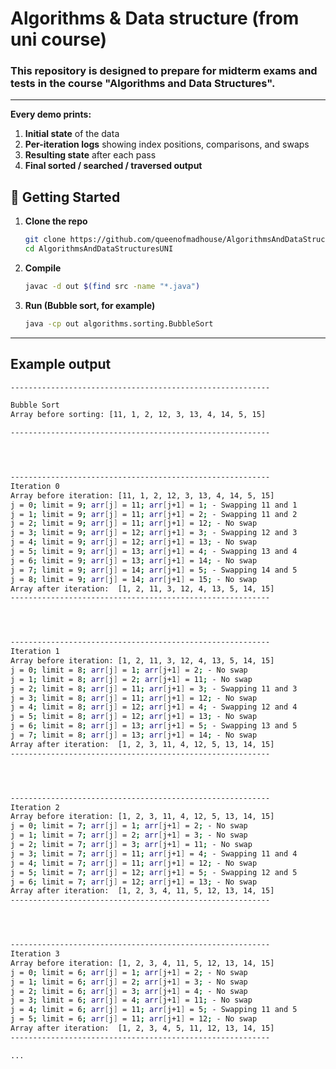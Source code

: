 # Algorithms & Data structure (from uni course)

### This repository is designed to prepare for midterm exams and tests in the course "Algorithms and Data Structures".

***

**Every demo prints:**

1. **Initial state** of the data
2. **Per-iteration logs** showing index positions, comparisons, and swaps
3. **Resulting state** after each pass
4. **Final sorted / searched / traversed output**

## 🚀 Getting Started

1. **Clone the repo**
   ~~~bash
   git clone https://github.com/queenofmadhouse/AlgorithmsAndDataStructuresUNI.git
   cd AlgorithmsAndDataStructuresUNI
   ~~~
2. **Compile**
   ~~~bash
   javac -d out $(find src -name "*.java")
   ~~~
3. **Run (Bubble sort, for example)**
   ~~~bash
   java -cp out algorithms.sorting.BubbleSort
   ~~~
   
***

## Example output
~~~bash
----------------------------------------------------------

Bubble Sort
Array before sorting: [11, 1, 2, 12, 3, 13, 4, 14, 5, 15]

----------------------------------------------------------




----------------------------------------------------------
Iteration 0
Array before iteration: [11, 1, 2, 12, 3, 13, 4, 14, 5, 15]
j = 0; limit = 9; arr[j] = 11; arr[j+1] = 1; - Swapping 11 and 1
j = 1; limit = 9; arr[j] = 11; arr[j+1] = 2; - Swapping 11 and 2
j = 2; limit = 9; arr[j] = 11; arr[j+1] = 12; - No swap
j = 3; limit = 9; arr[j] = 12; arr[j+1] = 3; - Swapping 12 and 3
j = 4; limit = 9; arr[j] = 12; arr[j+1] = 13; - No swap
j = 5; limit = 9; arr[j] = 13; arr[j+1] = 4; - Swapping 13 and 4
j = 6; limit = 9; arr[j] = 13; arr[j+1] = 14; - No swap
j = 7; limit = 9; arr[j] = 14; arr[j+1] = 5; - Swapping 14 and 5
j = 8; limit = 9; arr[j] = 14; arr[j+1] = 15; - No swap
Array after iteration:  [1, 2, 11, 3, 12, 4, 13, 5, 14, 15]
----------------------------------------------------------




----------------------------------------------------------
Iteration 1
Array before iteration: [1, 2, 11, 3, 12, 4, 13, 5, 14, 15]
j = 0; limit = 8; arr[j] = 1; arr[j+1] = 2; - No swap
j = 1; limit = 8; arr[j] = 2; arr[j+1] = 11; - No swap
j = 2; limit = 8; arr[j] = 11; arr[j+1] = 3; - Swapping 11 and 3
j = 3; limit = 8; arr[j] = 11; arr[j+1] = 12; - No swap
j = 4; limit = 8; arr[j] = 12; arr[j+1] = 4; - Swapping 12 and 4
j = 5; limit = 8; arr[j] = 12; arr[j+1] = 13; - No swap
j = 6; limit = 8; arr[j] = 13; arr[j+1] = 5; - Swapping 13 and 5
j = 7; limit = 8; arr[j] = 13; arr[j+1] = 14; - No swap
Array after iteration:  [1, 2, 3, 11, 4, 12, 5, 13, 14, 15]
----------------------------------------------------------




----------------------------------------------------------
Iteration 2
Array before iteration: [1, 2, 3, 11, 4, 12, 5, 13, 14, 15]
j = 0; limit = 7; arr[j] = 1; arr[j+1] = 2; - No swap
j = 1; limit = 7; arr[j] = 2; arr[j+1] = 3; - No swap
j = 2; limit = 7; arr[j] = 3; arr[j+1] = 11; - No swap
j = 3; limit = 7; arr[j] = 11; arr[j+1] = 4; - Swapping 11 and 4
j = 4; limit = 7; arr[j] = 11; arr[j+1] = 12; - No swap
j = 5; limit = 7; arr[j] = 12; arr[j+1] = 5; - Swapping 12 and 5
j = 6; limit = 7; arr[j] = 12; arr[j+1] = 13; - No swap
Array after iteration:  [1, 2, 3, 4, 11, 5, 12, 13, 14, 15]
----------------------------------------------------------




----------------------------------------------------------
Iteration 3
Array before iteration: [1, 2, 3, 4, 11, 5, 12, 13, 14, 15]
j = 0; limit = 6; arr[j] = 1; arr[j+1] = 2; - No swap
j = 1; limit = 6; arr[j] = 2; arr[j+1] = 3; - No swap
j = 2; limit = 6; arr[j] = 3; arr[j+1] = 4; - No swap
j = 3; limit = 6; arr[j] = 4; arr[j+1] = 11; - No swap
j = 4; limit = 6; arr[j] = 11; arr[j+1] = 5; - Swapping 11 and 5
j = 5; limit = 6; arr[j] = 11; arr[j+1] = 12; - No swap
Array after iteration:  [1, 2, 3, 4, 5, 11, 12, 13, 14, 15]
----------------------------------------------------------

...

~~~
